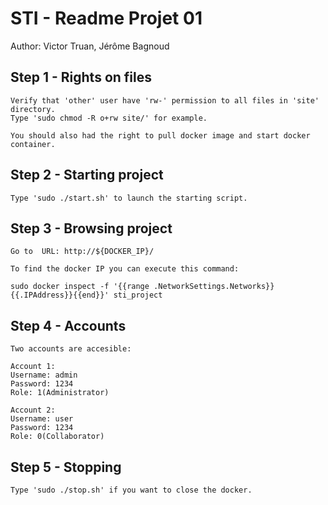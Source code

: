# STI - Readme Projet 01

Author: Victor Truan, Jérôme Bagnoud

## Step 1 - Rights on files
```
Verify that 'other' user have 'rw-' permission to all files in 'site' directory.
Type 'sudo chmod -R o+rw site/' for example.

You should also had the right to pull docker image and start docker container.
```

## Step 2 - Starting project
```
Type 'sudo ./start.sh' to launch the starting script.
```

## Step 3 - Browsing project
```
Go to  URL: http://${DOCKER_IP}/

To find the docker IP you can execute this command: 

sudo docker inspect -f '{{range .NetworkSettings.Networks}}{{.IPAddress}}{{end}}' sti_project
```

## Step 4 - Accounts
```
Two accounts are accesible:

Account 1:
Username: admin
Password: 1234
Role: 1(Administrator)

Account 2:
Username: user
Password: 1234
Role: 0(Collaborator)
```

## Step 5 - Stopping
```
Type 'sudo ./stop.sh' if you want to close the docker.
```